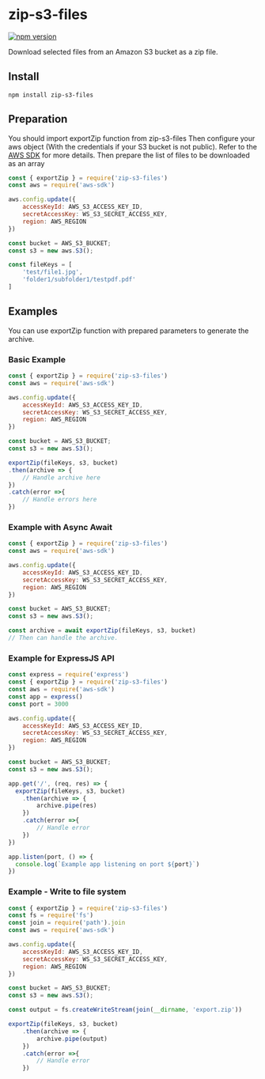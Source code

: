 # zip-s3-files



[![npm version][npm-badge]][npm-url]

Download selected files from an Amazon S3 bucket as a zip file.



## Install

```
npm install zip-s3-files
```


## Preparation

You should import exportZip function from zip-s3-files
Then configure your aws object (With the credentials if your S3 bucket is not public). Refer to the [AWS SDK][aws-sdk-url] for more details.
Then prepare the list of files to be downloaded as an array

```javascript
const { exportZip } = require('zip-s3-files')
const aws = require('aws-sdk')

aws.config.update({
    accessKeyId: AWS_S3_ACCESS_KEY_ID,
    secretAccessKey: WS_S3_SECRET_ACCESS_KEY,
    region: AWS_REGION
})

const bucket = AWS_S3_BUCKET;
const s3 = new aws.S3();

const fileKeys = [
    'test/file1.jpg',
    'folder1/subfolder1/testpdf.pdf'
]
```

## Examples
You can use exportZip function with prepared parameters to generate the archive.

### Basic Example 
```javascript
const { exportZip } = require('zip-s3-files')
const aws = require('aws-sdk')

aws.config.update({
    accessKeyId: AWS_S3_ACCESS_KEY_ID,
    secretAccessKey: WS_S3_SECRET_ACCESS_KEY,
    region: AWS_REGION
})

const bucket = AWS_S3_BUCKET;
const s3 = new aws.S3();

exportZip(fileKeys, s3, bucket)
.then(archive => {
    // Handle archive here
})
.catch(error =>{
    // Handle errors here
})

```

### Example with Async Await
```javascript
const { exportZip } = require('zip-s3-files')
const aws = require('aws-sdk')

aws.config.update({
    accessKeyId: AWS_S3_ACCESS_KEY_ID,
    secretAccessKey: WS_S3_SECRET_ACCESS_KEY,
    region: AWS_REGION
})

const bucket = AWS_S3_BUCKET;
const s3 = new aws.S3();

const archive = await exportZip(fileKeys, s3, bucket)
// Then can handle the archive.
```

### Example for ExpressJS API
```javascript
const express = require('express')
const { exportZip } = require('zip-s3-files')
const aws = require('aws-sdk')
const app = express()
const port = 3000

aws.config.update({
    accessKeyId: AWS_S3_ACCESS_KEY_ID,
    secretAccessKey: WS_S3_SECRET_ACCESS_KEY,
    region: AWS_REGION
})

const bucket = AWS_S3_BUCKET;
const s3 = new aws.S3();

app.get('/', (req, res) => {
  exportZip(fileKeys, s3, bucket)
    .then(archive => {
        archive.pipe(res)
    })
    .catch(error =>{
        // Handle error
    })
})

app.listen(port, () => {
  console.log(`Example app listening on port ${port}`)
})
```
### Example - Write to file system
```javascript
const { exportZip } = require('zip-s3-files')
const fs = require('fs')
const join = require('path').join
const aws = require('aws-sdk')

aws.config.update({
    accessKeyId: AWS_S3_ACCESS_KEY_ID,
    secretAccessKey: WS_S3_SECRET_ACCESS_KEY,
    region: AWS_REGION
})

const bucket = AWS_S3_BUCKET;
const s3 = new aws.S3();

const output = fs.createWriteStream(join(__dirname, 'export.zip'))

exportZip(fileKeys, s3, bucket)
    .then(archive => {
        archive.pipe(output)
    })
    .catch(error =>{
        // Handle error
    })
  
```

[aws-sdk-url]: http://docs.aws.amazon.com/AWSJavaScriptSDK/guide/node-configuring.html
[npm-badge]: https://badge.fury.io/js/zip-s3-files.svg
[npm-url]: https://badge.fury.io/js/zip-s3-files
